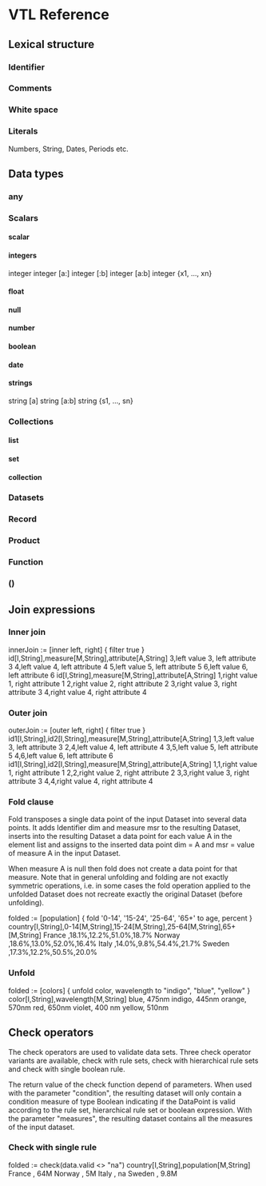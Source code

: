 # VTL Reference

## Lexical structure

### Identifier

### Comments

### White space

### Literals

Numbers, String, Dates, Periods etc.

## Data types

### any

### Scalars

#### scalar

#### integers

integer
integer [a:]
integer [:b]
integer [a:b]
integer {x1, ..., xn}

#### float

#### null

#### number

#### boolean

#### date

#### strings

string [a]
string [a:b]
string {s1, ..., sn}

### Collections

#### list

#### set

#### collection

### Datasets

### Record

### Product

### Function

### ()

## Join expressions

### Inner join

<div vtl-example>
    <vtl-code>
innerJoin := [inner left, right] {
    filter true
}
    </vtl-code>
    <vtl-dataset name="left">
id[I,String],measure[M,String],attribute[A,String]
3,left value 3, left attribute 3
4,left value 4, left attribute 4
5,left value 5, left attribute 5
6,left value 6, left attribute 6
    </vtl-dataset>
    <vtl-dataset name="right">
id[I,String],measure[M,String],attribute[A,String]
1,right value 1, right attribute 1
2,right value 2, right attribute 2
3,right value 3, right attribute 3
4,right value 4, right attribute 4
    </vtl-dataset>
    <vtl-data datasets="datasets" errors="errors"></vtl-data>
</div>

### Outer join

<div vtl-example>
    <vtl-code>
outerJoin := [outer left, right] {
    filter true
}
    </vtl-code>
    <vtl-dataset name="left">
id1[I,String],id2[I,String],measure[M,String],attribute[A,String]
1,3,left value 3, left attribute 3
2,4,left value 4, left attribute 4
3,5,left value 5, left attribute 5
4,6,left value 6, left attribute 6
    </vtl-dataset>
    <vtl-dataset name="right">
id1[I,String],id2[I,String],measure[M,String],attribute[A,String]
1,1,right value 1, right attribute 1
2,2,right value 2, right attribute 2
3,3,right value 3, right attribute 3
4,4,right value 4, right attribute 4
    </vtl-dataset>
    <vtl-data datasets="datasets" errors="errors"></vtl-data>
</div>

### Fold clause

Fold transposes a single data point of the input Dataset into several
data points. It adds Identifier dim and measure msr to the resulting
Dataset, inserts into the resulting Dataset a data point for each value
A in the element list and assigns to the inserted data point dim = A and
msr = value of measure A in the input Dataset.

When measure A is null then fold does not create a data point for that
measure. Note that in general unfolding and folding are not exactly
symmetric operations, i.e. in some cases the fold operation applied to
the unfolded Dataset does not recreate exactly the original Dataset
(before unfolding).

<div vtl-example>
    <vtl-code>
folded := [population] {
    fold '0-14', '15-24', '25-64', '65+' to age, percent
}
    </vtl-code>
    <vtl-dataset name="population">
country[I,String],0-14[M,String],15-24[M,String],25-64[M,String],65+[M,String]
France ,18.1%,12.2%,51.0%,18.7%
Norway ,18.6%,13.0%,52.0%,16.4%
Italy  ,14.0%,9.8%,54.4%,21.7%
Sweden ,17.3%,12.2%,50.5%,20.0%
    </vtl-dataset>
    <vtl-data datasets="datasets" errors="errors"></vtl-data>
</div>

### Unfold

<div vtl-example>
    <vtl-code>
folded := [colors] {
    unfold color, wavelength to "indigo", "blue", "yellow"
}
    </vtl-code>
    <vtl-dataset name="colors">
color[I,String],wavelength[M,String]
blue, 475nm
indigo, 445nm
orange, 570nm
red, 650nm
violet, 400 nm
yellow, 510nm
    </vtl-dataset>
    <vtl-data datasets="datasets" errors="errors"></vtl-data>
</div>

## Check operators

The check operators are used to validate data sets. Three check operator
 variants are available, check with rule sets, check with hierarchical
 rule sets and check with single boolean rule.

The return value of the check function depend of parameters.
When used with the parameter "condition", the resulting dataset will only
 contain a condition measure of type Boolean indicating if the DataPoint
 is valid according to the rule set, hierarchical rule set or boolean
 expression.
With the parameter "measures", the resulting dataset contains all the
measures of the input dataset.

### Check with single rule
<div vtl-example>
    <vtl-code>
folded := check(data.valid <> "na")
    </vtl-code>
    <vtl-dataset name="data">
country[I,String],population[M,String]
France , 64M
Norway , 5M
Italy  , na
Sweden , 9.8M
    </vtl-dataset>
    <vtl-data datasets="datasets" errors="errors"></vtl-data>
</div>
